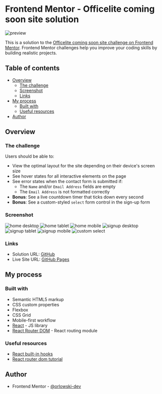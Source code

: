 # Frontend Mentor - Officelite coming soon site solution
![preview](./public/shared/preview.jpg)

This is a solution to the [Officelite coming soon site challenge on Frontend Mentor](https://www.frontendmentor.io/challenges/officelite-coming-soon-site-M4DIPNz8g). Frontend Mentor challenges help you improve your coding skills by building realistic projects. 

## Table of contents

- [Overview](#overview)
  - [The challenge](#the-challenge)
  - [Screenshot](#screenshot)
  - [Links](#links)
- [My process](#my-process)
  - [Built with](#built-with)
  - [Useful resources](#useful-resources)
- [Author](#author)

## Overview

### The challenge

Users should be able to:

- View the optimal layout for the site depending on their device's screen size
- See hover states for all interactive elements on the page
- See error states when the contact form is submitted if:
  - The `Name` and/or `Email Address` fields are empty
  - The `Email Address` is not formatted correctly
- **Bonus**: See a live countdown timer that ticks down every second
- **Bonus**: See a custom-styled `select` form control in the sign-up form

### Screenshot

![home desktop](./public/preview/home-desktop.png)
![home tablet](./public/preview/home-tablet.png)
![home mobile](./public/preview/home-mobile.png)
![signup desktop](./public/preview/sign-up-desktop.png)
![signup tablet](./public/preview/sign-up-tablet.png)
![signup mobile](./public/preview/sign-up-mobile.png)
![custom select](./public/preview/custom-select.png)


### Links

- Solution URL: [GitHub](https://github.com/orlowski-dev/fm-officelite-coming-soon)
- Live Site URL: [GitHub Pages](https://orlowski-dev.github.io/fm-officelite-coming-soon)

## My process

### Built with

- Semantic HTML5 markup
- CSS custom properties
- Flexbox
- CSS Grid
- Mobile-first workflow
- [React](https://reactjs.org/) - JS library
- [React Router DOM](https://reactrouter.com/en/main) - React routing module


### Useful resources

- [React built-in hooks](https://react.dev/reference/react)
- [React router dom tutorial](https://reactrouter.com/en/main/start/tutorial)

## Author

- Frontend Mentor - [@orlowski-dev](https://www.frontendmentor.io/profile/orlowski-dev)

